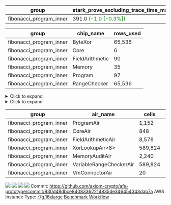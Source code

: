 | group | stark_prove_excluding_trace_time_ms | total_cells | total_cells_used | trace_gen_time_ms |
| --- | --- | --- | --- | --- |
| fibonacci_program_inner | 391.0 <span style="color: green">(-1.0 [-0.3%])</span> | 1,192,484 | 134,996 | 0.0 |

| group | chip_name | rows_used |
| --- | --- | --- |
| fibonacci_program_inner | ByteXor | 65,536 |
| fibonacci_program_inner | Core | 6 |
| fibonacci_program_inner | FieldArithmetic | 90 |
| fibonacci_program_inner | Memory | 35 |
| fibonacci_program_inner | Program | 97 |
| fibonacci_program_inner | RangeChecker | 65,536 |

<details>
<summary>Click to expand</summary>

| group | dsl_ir | opcode | frequency |
| --- | --- | --- | --- |
| fibonacci_program_inner |  | JAL | 1 |
| fibonacci_program_inner |  | STOREW | 2 |
| fibonacci_program_inner | AddF | ADD | 30 |
| fibonacci_program_inner | AddFI | ADD | 60 |
| fibonacci_program_inner | Halt | TERMINATE | 1 |
| fibonacci_program_inner | ImmF | STOREW | 2 |

</details>

<details>
<summary>Click to expand</summary>

| group | air_name | dsl_ir | opcode | cells_used |
| --- | --- | --- | --- | --- |
| fibonacci_program_inner | Audit |  | JAL | 19 |
| fibonacci_program_inner | CoreAir |  | JAL | 62 |
| fibonacci_program_inner | Audit |  | STOREW | 38 |
| fibonacci_program_inner | CoreAir |  | STOREW | 124 |
| fibonacci_program_inner | FieldArithmeticAir | AddF | ADD | 930 |
| fibonacci_program_inner | Audit | AddFI | ADD | 570 |
| fibonacci_program_inner | FieldArithmeticAir | AddFI | ADD | 1,860 |
| fibonacci_program_inner | CoreAir | Halt | TERMINATE | 62 |
| fibonacci_program_inner | Audit | ImmF | STOREW | 38 |
| fibonacci_program_inner | CoreAir | ImmF | STOREW | 124 |

</details>

| group | air_name | cells | constraints | interactions | main_cols | perm_cols | prep_cols | quotient_deg | rows |
| --- | --- | --- | --- | --- | --- | --- | --- | --- | --- |
| fibonacci_program_inner | ProgramAir<BabyBear> | 1,152 | 4 | 1 | 1 | 8 | 9 | 1 | 128 |
| fibonacci_program_inner | CoreAir | 848 | 115 | 19 | 62 | 44 |  | 2 | 8 |
| fibonacci_program_inner | FieldArithmeticAir | 8,576 | 28 | 15 | 31 | 36 |  | 2 | 128 |
| fibonacci_program_inner | XorLookupAir<8> | 589,824 | 4 | 1 | 1 | 8 | 3 | 1 | 65,536 |
| fibonacci_program_inner | MemoryAuditAir | 2,240 | 21 | 6 | 19 | 16 |  | 2 | 64 |
| fibonacci_program_inner | VariableRangeCheckerAir | 589,824 | 4 | 1 | 1 | 8 | 2 | 1 | 65,536 |
| fibonacci_program_inner | VmConnectorAir | 20 | 4 | 2 | 2 | 8 | 1 | 2 | 2 |



[![](https://axiom-public-data-staging-us-east-1.s3.us-east-1.amazonaws.com/benchmark/github/flamegraphs/930d48dbce84083362214835de346454343dab7a/tiny_e2e.dsl_ir.opcode.air_name.cells_used.reverse.svg)](https://axiom-public-data-staging-us-east-1.s3.us-east-1.amazonaws.com/benchmark/github/flamegraphs/930d48dbce84083362214835de346454343dab7a/tiny_e2e.dsl_ir.opcode.air_name.cells_used.reverse.svg)
[![](https://axiom-public-data-staging-us-east-1.s3.us-east-1.amazonaws.com/benchmark/github/flamegraphs/930d48dbce84083362214835de346454343dab7a/tiny_e2e.dsl_ir.opcode.air_name.cells_used.svg)](https://axiom-public-data-staging-us-east-1.s3.us-east-1.amazonaws.com/benchmark/github/flamegraphs/930d48dbce84083362214835de346454343dab7a/tiny_e2e.dsl_ir.opcode.air_name.cells_used.svg)
[![](https://axiom-public-data-staging-us-east-1.s3.us-east-1.amazonaws.com/benchmark/github/flamegraphs/930d48dbce84083362214835de346454343dab7a/tiny_e2e.dsl_ir.opcode.frequency.reverse.svg)](https://axiom-public-data-staging-us-east-1.s3.us-east-1.amazonaws.com/benchmark/github/flamegraphs/930d48dbce84083362214835de346454343dab7a/tiny_e2e.dsl_ir.opcode.frequency.reverse.svg)
[![](https://axiom-public-data-staging-us-east-1.s3.us-east-1.amazonaws.com/benchmark/github/flamegraphs/930d48dbce84083362214835de346454343dab7a/tiny_e2e.dsl_ir.opcode.frequency.svg)](https://axiom-public-data-staging-us-east-1.s3.us-east-1.amazonaws.com/benchmark/github/flamegraphs/930d48dbce84083362214835de346454343dab7a/tiny_e2e.dsl_ir.opcode.frequency.svg)
Commit: https://github.com/axiom-crypto/afs-prototype/commit/930d48dbce84083362214835de346454343dab7a
AWS Instance Type: [r7g.16xlarge](https://instances.vantage.sh/aws/ec2/r7g.16xlarge)
[Benchmark Workflow](https://github.com/axiom-crypto/afs-prototype/actions/runs/11237857190)
